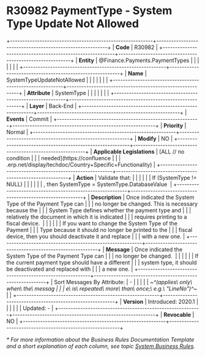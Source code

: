 ﻿---
erp.type: business-rule
erp.entity: Finance.Payments.PaymentTypes
---

# R30982 PaymentType - System Type Update Not Allowed
+----------------------------------------------------------+----------------------------------------------------------+
| **Code**                                                 | R30982                                                   |
+----------------------------------------------------------+----------------------------------------------------------+
| **Entity**                                               | @Finance.Payments.PaymentTypes                           |
|                                                          |                                                          |
|                                                          |                                                          |
+----------------------------------------------------------+----------------------------------------------------------+
| **Name**                                                 | SystemTypeUpdateNotAllowed                               |
|                                                          |                                                          |
|                                                          |                                                          |
+----------------------------------------------------------+----------------------------------------------------------+
| **Attribute**                                            | SystemType                                               |
|                                                          |                                                          |
|                                                          |                                                          |
+----------------------------------------------------------+----------------------------------------------------------+
| **Layer**                                                | Back-End                                                 |
+----------------------------------------------------------+----------------------------------------------------------+
| **Events**                                               | Commit                                                   |
+----------------------------------------------------------+----------------------------------------------------------+
| **Priority**                                             | Normal                                                   |
+----------------------------------------------------------+----------------------------------------------------------+
| **Modify**                                               | NO                                                       |
+----------------------------------------------------------+----------------------------------------------------------+
| **Applicable Legislations**                              | [ALL // no condition                                     |
|                                                          | needed](https://confluence                               |
|                                                          | .erp.net/display/techdoc/Country+Specific+Functionality) |
+----------------------------------------------------------+----------------------------------------------------------+
| **Action**                                               | Validate that:                                           |
|                                                          |                                                          |
|                                                          | If (SystemType != NULL)                                  |
|                                                          |                                                          |
|                                                          | , then SystemType = SystemType.DatabaseValue             |
+----------------------------------------------------------+----------------------------------------------------------+
| **Description**                                          | Once indicated the System Type of the Payment Type can   |
|                                                          | no longer be changed. This is necessary because the      |
|                                                          | System Type defines whether the payment type and         |
|                                                          | relatively the document in which it is indicated         |
|                                                          | requires printing to а fiscal device.                    |
|                                                          |                                                          |
|                                                          | If you want to change the System Type of the Payment     |
|                                                          | Type because it should no longer be printed to the       |
|                                                          | fiscal device, then you should deactivate it and replace |
|                                                          | with a new one.                                          |
+----------------------------------------------------------+----------------------------------------------------------+
| **Message**                                              | Once indicated the System Type of the Payment Type can   |
|                                                          | no longer be changed.                                    |
|                                                          |                                                          |
|                                                          | If the current payment type should have a different      |
|                                                          | system type, it should be deactivated and replaced with  |
|                                                          | a new one.                                               |
+----------------------------------------------------------+----------------------------------------------------------+
| Sort Messages By Attribute:                              | \-                                                       |
|                                                          |                                                          |
| *~^(applies\ only\ when\ the\ messag                     |                                                          |
| e\ is\ repeated\ more\ than\ once;\ e.g.\ \"LineNo\")^~* |                                                          |
+----------------------------------------------------------+----------------------------------------------------------+
| **Version**                                              | Introduced: 2020.1                                       |
|                                                          |                                                          |
|                                                          | Updated: -                                               |
+----------------------------------------------------------+----------------------------------------------------------+
| **Revocable**                                            | NO                                                       |
+----------------------------------------------------------+----------------------------------------------------------+

*\* For more information about the Business Rules Documentation Template and a short explanation of each column, see
topic [System Business Rules](../templates/template-description-system-business-rules.md).*
